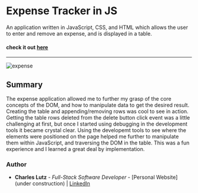 # Expense Tracker in JS 

An application written in JavaScript, CSS, and HTML which allows the user to enter and remove an expense, and is displayed in a table.  

#### check it out [here](https://charles-carm.github.io/Expense-Tracker/)
---

![expense](https://user-images.githubusercontent.com/103493003/168405629-dbda1736-db58-497d-9146-5f2b885675f3.PNG)


## Summary

The expense application allowed me to further my grasp of the core concepts of the DOM, and how to manipulate
data to get the desired result. Creating the table and appending/removing rows was cool to see in action. Getting 
the table rows deleted from the delete button click event was a little challenging at first, but once I started using
debugging in the development tools it became crystal clear. Using the developemt tools to see where the elements were
positioned on the page helped me further to manipulate them within JavaScript, and traversing the DOM in the table. This 
was a fun experience and I learned a great deal by implementation.

### Author
* __Charles Lutz__ - *Full-Stack Software Developer* - [Personal Website](under construction) | [LinkedIn](www.linkedin.com/in/CharlesCarMichaelLutz)
